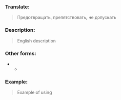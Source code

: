 ### Translate:
>Предотвращать, препятствовать, не допускать
### Description:
>English description 

### Other forms:
* *
### Example:
>Example of using 
